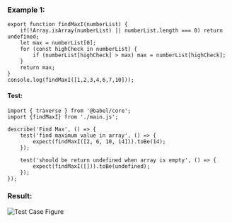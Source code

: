 ### Example 1:
```
export function findMaxI(numberList) {
    if(!Array.isArray(numberList) || numberList.length === 0) return undefined;
    let max = numberList[0];
    for (const highCheck in numberList) {
        if (numberList[highCheck] > max) max = numberList[highCheck];
    }
    return max;
}
console.log(findMaxI([1,2,3,4,6,7,10]));
```
#### Test:
```
import { traverse } from '@babel/core';
import {findMaxI} from './main.js';

describe('Find Max', () => {
    test('find maximum value in array', () => {
        expect(findMaxI([2, 6, 10, 14])).toBe(14);
    });

    test('should be return undefined when array is empty', () => {
        expect(findMaxI([])).toBe(undefined);
    });
});
```
### Result:
![Test Case Figure](https://scontent.fdad1-1.fna.fbcdn.net/v/t1.15752-9/274223070_541378713914458_492510680962055482_n.png?_nc_cat=103&ccb=1-5&_nc_sid=ae9488&_nc_ohc=M5uVwH6iRBEAX8sP2Sf&_nc_ht=scontent.fdad1-1.fna&oh=03_AVKe4Rd5_6EnFm5JqCOrzSdjNFr0xbnmniLVheArvN1HqA&oe=625AB2A7)
